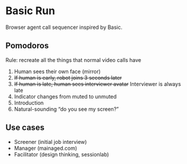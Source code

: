 # Basic Run

Browser agent call sequencer inspired by Basic.

## Pomodoros

Rule: recreate all the things that normal video calls have

1. Human sees their own face (mirror)
2. ~~If human is early, robot joins 3 seconds later~~
3. ~~If human is late, human sees interviewer avatar~~ Interviewer is always late
4. Indicator changes from muted to unmuted
5. Introduction
6. Natural-sounding “do you see my screen?”

## Use cases

- Screener (initial job interview)
- Manager (mainaged.com)
- Facilitator (design thinking, sessionlab)
